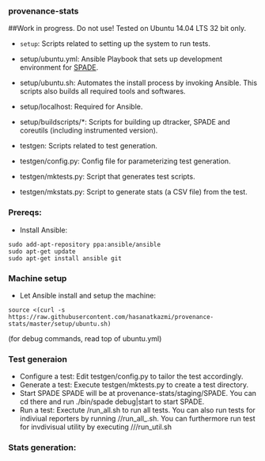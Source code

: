 ### provenance-stats

##Work in progress. Do not use!
Tested on Ubuntu 14.04 LTS 32 bit only.

- `setup`: Scripts related to setting up the system to run tests.
- setup/ubuntu.yml: Ansible Playbook that sets up development environment for [SPADE][1].
- setup/ubuntu.sh: Automates the install process by invoking Ansible. This scripts also builds all required tools and softwares.
- setup/localhost: Required for Ansible.
- setup/buildscripts/*: Scripts for building up dtracker, SPADE and coreutils (including instrumented version).

- testgen: Scripts related to test generation.
- testgen/config.py: Config file for parameterizing test generation.
- testgen/mktests.py: Script that generates test scripts.
- testgen/mkstats.py: Script to generate stats (a CSV file) from the test.

### Prereqs:

- Install Ansible:
```
sudo add-apt-repository ppa:ansible/ansible
sudo apt-get update
sudo apt-get install ansible git
```

### Machine setup
- Let Ansible install and setup the machine:
```
source <(curl -s https://raw.githubusercontent.com/hasanatkazmi/provenance-stats/master/setup/ubuntu.sh)
```
(for debug commands, read top of ubuntu.yml)

### Test generaion
- Configure a test:
Edit testgen/config.py to tailor the test accordingly. 
- Generate a test:
Execute testgen/mktests.py to create a test directory.
- Start SPADE
SPADE will be at provenance-stats/staging/SPADE. You can cd there and run ./bin/spade debug|start to start SPADE.
- Run a test:
Exectute <test>/run_all.sh to run all tests. You can also run tests for indiviual reporters by running <test>/<reporter>/run_all_<reporter>.sh. You can furthermore run test for invdivisual utility by executing <test>/<reporter>/<util>/run_util.sh

### Stats generation:      

  [1]: https://github.com/ashish-gehani/SPADE

  
